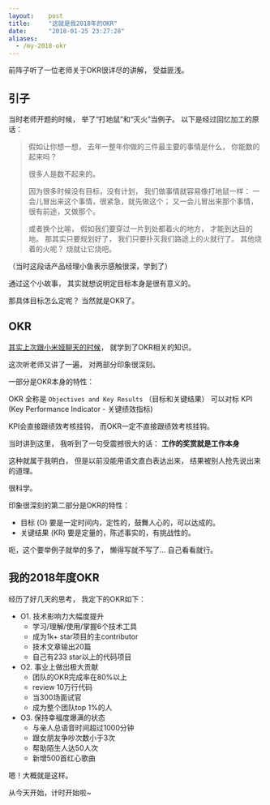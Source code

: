```yaml
---
layout:    post
title:     "这就是我2018年的OKR"
date:      "2018-01-25 23:27:28"
aliases:
  - /my-2018-okr
---
```


前阵子听了一位老师关于OKR很详尽的讲解，
受益匪浅。

<!--MORE-->

## 引子

当时老师开题的时候，
举了“打地鼠”和“灭火”当例子。
以下是经过回忆加工的原话：

> 假如让你想一想，
> 去年一整年你做的三件最主要的事情是什么，
> 你能数的起来吗？
>
> 很多人是数不起来的。
>
> 因为很多时候没有目标，没有计划，
> 我们做事情就容易像打地鼠一样：
> 一会儿冒出来这个事情，很紧急，就先做这个；
> 又一会儿冒出来那个事情，很有前途，又做那个。
>
> 或者换个比喻，
> 假如我们要穿过一片到处都着火的地方，
> 才能到达目的地。
> 那其实只要规划好了，
> 我们只要扑灭我们路途上的火就行了。
> 其他烧着的火呢？
> 烧就让它烧吧。

（当时这段话产品经理小鱼表示感触很深，学到了）

通过这个小故事，
其实就想说明定目标本身是很有意义的。

那具体目标怎么定呢？
当然就是OKR了。


## OKR

[其实上次跟小米娅聊天的时候][okr]，
就学到了OKR相关的知识。

这次听老师又讲了一遍，
对两部分印象很深刻。

一部分是OKR本身的特性：

OKR 全称是 `Objectives and Key Results` （目标和关键结果）
可以对标 KPI (Key Performance Indicator - 关键绩效指标)

KPI会直接跟绩效考核挂钩，
而OKR一定不直接跟绩效考核挂钩。

当时讲到这里，
我听到了一句受震撼很大的话：
**工作的奖赏就是工作本身**

这种就属于我明白，
但是以前没能用语文直白表达出来，
结果被别人抢先说出来的道理。

很科学。

印象很深刻的第二部分是OKR的特性：

* 目标 (O) 要是一定时间内，定性的，鼓舞人心的，可以达成的。
* 关键结果 (KR) 要是定量的，陈述事实的，有挑战性的。

呃，这个要举例子就举的多了，
懒得写就不写了…
自己看看就行。


## 我的2018年度OKR

经历了好几天的思考，
我定下的OKR如下：

* O1. 技术影响力大幅度提升
  * 学习/理解/使用/掌握6个技术工具
  * 成为1k+ star项目的主contributor
  * 技术文章输出20篇
  * 自己有233 star以上的代码项目
* O2. 事业上做出极大贡献
  * 团队的OKR完成率在80%以上
  * review 10万行代码
  * 当300场面试官
  * 成为整个团队top 1%的人
* O3. 保持幸福度爆满的状态
  * 与亲人总语音时间超过1000分钟
  * 跟女朋友争吵次数小于3次
  * 帮助陌生人达50人次
  * 新增500首红心歌曲

嗯！大概就是这样。

从今天开始，计时开始啦~

[okr]: /okr

